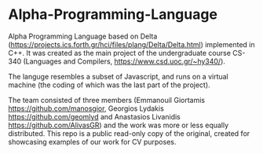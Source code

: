 # Alpha-Programming-Language
Alpha Programming Language based on Delta (https://projects.ics.forth.gr/hci/files/plang/Delta/Delta.html) implemented in C++. It was created as the main project of the undergraduate course CS-340 (Languages and Compilers, https://www.csd.uoc.gr/~hy340/).

The languge resembles a subset of Javascript, and runs on a virtual machine (the coding of which was the last part of the project).

The team consisted of three members (Emmanouil Giortamis https://github.com/manosgior, Georgios Lydakis https://github.com/geomlyd and Anastasios Livanidis https://github.com/AlivasGR) and the work was more or less equally distributed. This repo is a public read-only copy of the original, created for showcasing examples of our work for CV purposes.
